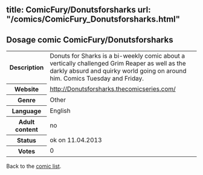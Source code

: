 title: ComicFury/Donutsforsharks
url: "/comics/ComicFury_Donutsforsharks.html"
---
Dosage comic ComicFury/Donutsforsharks
-----------------------------------------

<table class="comicinfo">
<tr>
<th>Description</th><td>Donuts for Sharks is a bi-weekly comic about a vertically challenged Grim Reaper as well as the darkly absurd and quirky world going on around him. Comics Tuesday and Friday.</td>
</tr>
<tr>
<th>Website</th><td><a href="http://Donutsforsharks.thecomicseries.com/">http://Donutsforsharks.thecomicseries.com/</a></td>
</tr>
<tr>
<th>Genre</th><td>Other</td>
</tr>
<tr>
<th>Language</th><td>English</td>
</tr>
<tr>
<th>Adult content</th><td>no</td>
</tr>
<tr>
<th>Status</th><td>ok on 11.04.2013</td>
</tr>
<tr>
<th>Votes</th><td>0</div></td>
</tr>
</table>

Back to the [comic list](../comic-index.html).
